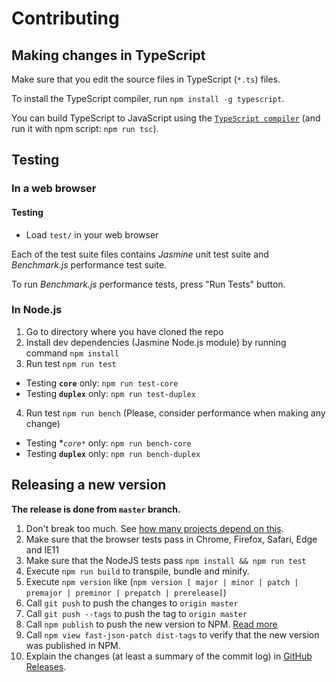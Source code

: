 # Contributing

## Making changes in TypeScript

Make sure that you edit the source files in TypeScript (`*.ts`) files.

To install the TypeScript compiler, run `npm install -g typescript`.

You can build TypeScript to JavaScript using the [`TypeScript compiler`](https://www.typescriptlang.org/docs/tutorial.html)
(and run it with npm script: `npm run tsc`).

## Testing

### In a web browser

#### Testing

 - Load `test/` in your web browser

Each of the test suite files contains *Jasmine* unit test suite and *Benchmark.js* performance test suite.

To run *Benchmark.js* performance tests, press "Run Tests" button.

### In Node.js

1. Go to directory where you have cloned the repo
2. Install dev dependencies (Jasmine Node.js module) by running command `npm install`
3. Run test `npm run test`
 - Testing **`core`** only: `npm run test-core`
 - Testing **`duplex`** only: `npm run test-duplex`
4. Run test `npm run bench` (Please, consider performance when making any change)
 - Testing **`core*`* only: `npm run bench-core`
 - Testing **`duplex`** only: `npm run bench-duplex`


## Releasing a new version

**The release is done from `master` branch.**

1. Don't break too much. See [how many projects depend on this](https://www.npmjs.com/browse/depended/fast-json-patch).
2. Make sure that the browser tests pass in Chrome, Firefox, Safari, Edge and IE11
3. Make sure that the NodeJS tests pass `npm install && npm run test`
4. Execute `npm run build` to transpile, bundle and minify.
5. Execute `npm version` like (`npm version [ major | minor | patch | premajor | preminor | prepatch | prerelease]`)
6. Call `git push` to push the changes to `origin master`
7. Call `git push --tags` to push the tag to `origin master`
8. Call `npm publish` to push the new version to NPM. [Read more](https://docs.npmjs.com/getting-started/publishing-npm-packages)
9. Call `npm view fast-json-patch dist-tags` to verify that the new version was published in NPM.
10. Explain the changes (at least a summary of the commit log) in [GitHub Releases](https://github.com/Starcounter-Jack/JSON-Patch/releases).

